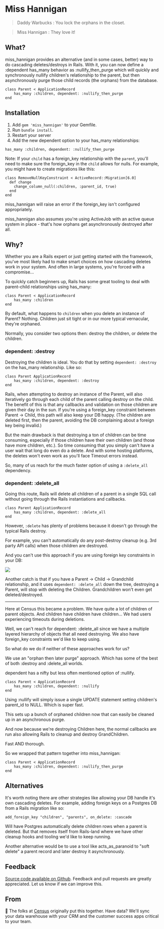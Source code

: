 # Miss Hannigan

> Daddy Warbucks : You lock the orphans in the closet.

> Miss Hannigan : They love it!

## What?

miss_hannigan provides an alternative (and in some cases, better) way to do cascading deletes/destroys in Rails. With it, you can now define a :dependent has_many behavior as :nullify_then_purge which will quickly and synchronously nullify children's relationship to the parent, but then asynchronously purge those child records (the orphans) from the database. 

```
class Parent < ApplicationRecord
    has_many :children, dependent: :nullify_then_purge
end
```

## Installation

1. Add `gem 'miss_hannigan'` to your Gemfile.
2. Run `bundle install`.
3. Restart your server
4. Add the new dependent option to your has_many relationships: 

```
has_many :children, dependent: :nullify_then_purge
```

Note: If your `child` has a foreign_key relationship with the `parent`, you'll need to make sure the foreign_key in the `child` allows for nulls. For example, you might have to create migrations like this: 

```
class RemoveNullKeyConstraint < ActiveRecord::Migration[6.0]
  def change
    change_column_null(:children, :parent_id, true)
  end
end
```

miss_hannigan will raise an error if the foreign_key isn't configured appropriately. 

miss_hannigan also assumes you're using ActiveJob with an active queue system in place - that's how orphans get asynchronously destroyed after all. 

## Why?

Whether you are a Rails expert or just getting started with the framework, you've most likely had to make smart choices on how cascading deletes work in your system. And often in large systems, you're forced with a compromise...

To quickly catch beginners up, Rails has some great tooling to deal with parent-child relationships using has_many: 

```
class Parent < ApplicationRecord
    has_many :children
end
```

By default, what happens to `children` when you delete an instance of Parent? Nothing. Children just sit tight or in our more typical vernacular, they're orphaned. 

Normally, you consider two options then: destroy the children, or delete the children. 

### dependent: :destroy

Destroying the children is ideal. You do that by setting `dependent: :destroy` on the has_many relationship. Like so: 

```
class Parent ApplicationRecord
    has_many :children, dependent: :destroy
end
```

Rails, when attempting to destroy an instance of the Parent, will also iteratively go through each child of the parent calling destroy on the child. The benefit of this is that any callbacks and validation on those children are given their day in the sun. If you're using a foreign_key constraint between Parent -> Child, this path will also keep your DB happy. (The children are deleted first, then the parent, avoiding the DB complaining about a foreign key being invalid.)

But the main drawback is that destroying a ton of children can be time consuming, especially if those children have their own children (and those have more children, etc.). So time consuming that you simply can't have a user wait that long do even do a delete. And with some hosting platforms, the deletes won't even work as you'll face Timeout errors instead. 

So, many of us reach for the much faster option of using a `:delete_all ` dependency. 

### dependent: :delete_all

Going this route, Rails will delete all children of a parent in a single SQL call without going through the Rails instantiations and callbacks.

```
class Parent ApplicationRecord
    has_many :children, dependent: :delete_all
end
```

However, `:delete` has plenty of problems because it doesn't go through the typical Rails destroy. 

For example, you can't automatically do any post-destroy cleanup (e.g. 3rd party API calls) when those children are destroyed.

And you can't use this approach if you are using foreign key constraints in your DB: 

![](https://p193.p3.n0.cdn.getcloudapp.com/items/E0uqqdA0/Image+2020-02-25+at+4.18.14+PM.png?v=237c19f4440f03a366944d34eaab7666)

Another catch is that if you have a Parent -> Child -> Grandchild relationship, and it uses `dependent: :delete_all` down the tree, destroying a Parent, will stop with deleting the Children. Grandchildren won't even get deleted/destroyed. 

------------

Here at Census this became a problem. We have quite a lot of children of parent objects. And children have children have children... We had users experiencing timeouts during deletions. 

Well, we can't reach for dependent: :delete_all since we have a multiple layered hierarchy of objects that all need destroying. We also have foreign_key constraints we'd like to keep using. 

So what do we do if neither of these approaches work for us? 

We use an "orphan then later purge" approach. Which has some of the best of both :destroy and :delete_all worlds. 

dependent has a nifty but less often mentioned option of :nullify. 

```
class Parent < ApplicationRecord
    has_many :children, dependent: :nullify
end
```

Using :nullify will simply issue a single UPDATE statement setting children's parent_id to NULL. Which is super fast. 

This sets up a bunch of orphaned children now that can easily be cleaned up in an asynchronous purge. 

And now because we're destroying Children here, the normal callbacks are run also allowing Rails to cleanup and destroy GrandChildren. 

Fast AND thorough. 

So we wrapped that pattern together into miss_hannigan: 

```
class Parent < ApplicationRecord
    has_many :children, dependent: :nullify_then_purge
end
```

## Alternatives 

It's worth noting there are other strategies like allowing your DB handle it's own cascading deletes. For example, adding foreign keys on a Postgres DB from a Rails migration like so: 

```
add_foreign_key "children", "parents", on_delete: :cascade
```

Will have Postgres automatically delete children rows when a parent is deleted. But that removes itself from Rails-land where we have other cleanup hooks and tooling we'd like to keep running. 

Another alternative would be to use a tool like acts_as_paranoid to "soft delete" a parent record and later destroy it asynchronously. 


Feedback
--------
[Source code available on Github](https://github.com/sutrolabs/miss_hannigan). Feedback and pull requests are greatly appreciated. Let us know if we can improve this.


From
-----------
:wave: The folks at [Census](http://getcensus.com) originally put this together. Have data? We'll sync your data warehouse with your CRM and the customer success apps critical to your team. 
